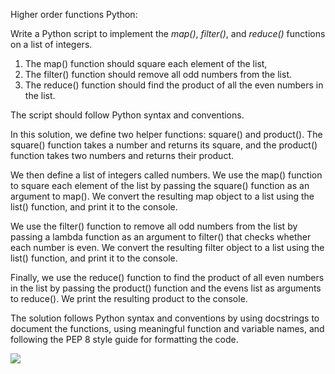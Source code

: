 Higher order functions Python:

Write a Python script to implement the _map()_, _filter()_, and _reduce()_ functions on a list of integers.

1. The map() function should square each element of the list,
2. The filter() function should remove all odd numbers from the list.
3. The reduce() function should find the product of all the even numbers in the list.

The script should follow Python syntax and conventions.

In this solution, we define two helper functions: square() and product(). The square() function takes a number and returns its square, and the product() function takes two numbers and returns their product.

We then define a list of integers called numbers. We use the map() function to square each element of the list by passing the square() function as an argument to map(). We convert the resulting map object to a list using the list() function, and print it to the console.

We use the filter() function to remove all odd numbers from the list by passing a lambda function as an argument to filter() that checks whether each number is even. We convert the resulting filter object to a list using the list() function, and print it to the console.

Finally, we use the reduce() function to find the product of all even numbers in the list by passing the product() function and the evens list as arguments to reduce(). We print the resulting product to the console.

The solution follows Python syntax and conventions by using docstrings to document the functions, using meaningful function and variable names, and following the PEP 8 style guide for formatting the code.

![](RackMultipart20230313-1-r58dp1_html_f560ce98c9191b3f.png)